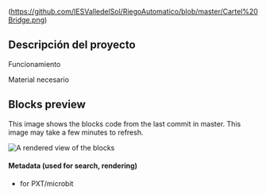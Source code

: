 (https://github.com/IESValledelSol/RiegoAutomatico/blob/master/Cartel%20Bridge.png)

## Descripción del proyecto

Funcionamiento

Material necesario


## Blocks preview

This image shows the blocks code from the last commit in master.
This image may take a few minutes to refresh.

![A rendered view of the blocks](https://github.com/tecnoprofesor/automaticwatering/raw/master/.github/makecode/blocks.png)

#### Metadata (used for search, rendering)

* for PXT/microbit
<script src="https://makecode.com/gh-pages-embed.js"></script><script>makeCodeRender("{{ site.makecode.home_url }}", "{{ site.github.owner_name }}/{{ site.github.repository_name }}");</script>
